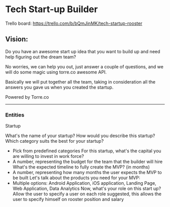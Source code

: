 # Tech Start-up Builder

Trello board: https://trello.com/b/bQmJinMK/tech-startup-rooster

## Vision:

Do you have an awesome start up idea that you want to build up and need help figuring out the dream team?

No worries, we can help you out, just answer a couple of questions, and we will do some magic using torre.co awesome API.

Basically we will put together all the team, taking in consideration all the answers you gave us when you created the 
startup.

Powered by Torre.co

----

### Entities

Startup

What's the name of your startup? 
How would you describe this startup?
Which category suits the best for your startup?
- Pick from predefined categories
For this startup, what's the capital you are willing to invest in work force?
- A number, representing the budget for the team that the builder will hire
What's the expected timeline to fully create the MVP? (in months)
- A number, representing how many months the user expects the MVP to be built
Let's talk about the products you need for your MVP:
- Multiple options: Android Application, iOS application, Landing Page, Web Application, Data Analytics
Now, what's your role on this start up?
    Allow the user to specify a user on each role suggested, this allows the user to specify himself on rooster position and salary


